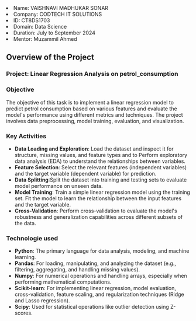 <li> Name: VAISHNAVI MADHUKAR SONAR </li>
<li> Company: CODTECH IT SOLUTIONS</li>
<li> ID: CT8DS1703</li>
<li> Domain: Data Science</li>
<li> Duration: July to September 2024</li>
<li> Mentor: Muzammil Ahmed</li>


## Overview of the Project

### Project: Linear Regression Analysis on petrol_consumption

### Objective
The objective of this task is to implement a linear regression model to predict petrol consumption based on various features and evaluate the model's performance using different metrics and techniques. The project involves data preprocessing, model training, evaluation, and visualization.

### Key Activities

- **Data Loading and Exploration**: Load the dataset and inspect it for structure, missing values, and feature types and to Perform exploratory data analysis (EDA) to understand the relationships between variables.
- **Feature Selection**: Select the relevant features (independent variables) and the target variable (dependent variable) for prediction.
- **Data Splitting**:Split the dataset into training and testing sets to evaluate model performance on unseen data.
- **Model Training**: Train a simple linear regression model using the training set. Fit the model to learn the relationship between the input features and the target variable.
- **Cross-Validation**: Perform cross-validation to evaluate the model's robustness and generalization capabilities across different subsets of the data.

### Technologie used
- **Python**: The primary language for data analysis, modeling, and machine learning.
- **Pandas**: For loading, manipulating, and analyzing the dataset (e.g., filtering, aggregating, and handling missing values).
- **Numpy**: For numerical operations and handling arrays, especially when performing mathematical computations.
- **Scikit-learn**: For implementing linear regression, model evaluation, cross-validation, feature scaling, and regularization techniques (Ridge and Lasso regression).
- **Scipy**: Used for statistical operations like outlier detection using Z-scores.
  
